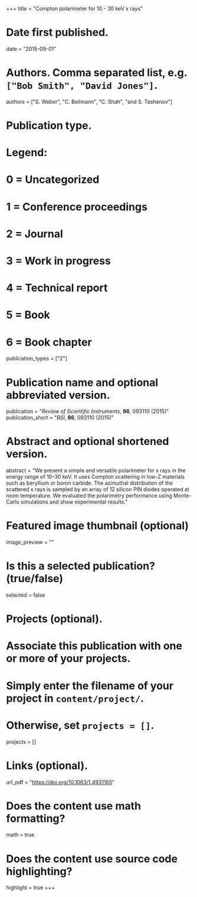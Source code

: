 +++
title = "Compton polarimeter for 10 - 30 keV x rays"

# Date first published.
date = "2015-09-01"

# Authors. Comma separated list, e.g. `["Bob Smith", "David Jones"]`.
authors = ["S. Weber", "C. Beilmann", "C. Shah", "and S. Tashenov"]

# Publication type.
# Legend:
# 0 = Uncategorized
# 1 = Conference proceedings
# 2 = Journal
# 3 = Work in progress
# 4 = Technical report
# 5 = Book
# 6 = Book chapter
publication_types = ["2"]

# Publication name and optional abbreviated version.
publication = "*Review of Scientific Instruments*, **86**, 093110 (2015)"
publication_short = "*RSI*, **86**, 093110 (2015)"

# Abstract and optional shortened version.
abstract = "We present a simple and versatile polarimeter for x rays in the energy range of 10–30 keV. It uses Compton scattering in low-Z materials such as beryllium or boron carbide. The azimuthal distribution of the scattered x rays is sampled by an array of 12 silicon PIN diodes operated at room temperature. We evaluated the polarimetry performance using Monte-Carlo simulations and show experimental results."

# Featured image thumbnail (optional)
image_preview = ""

# Is this a selected publication? (true/false)
selected = false

# Projects (optional).
#   Associate this publication with one or more of your projects.
#   Simply enter the filename of your project in `content/project/`.
#   Otherwise, set `projects = []`.
projects = []

# Links (optional).
url_pdf = "https://doi.org/10.1063/1.4931165"


# Does the content use math formatting?
math = true

# Does the content use source code highlighting?
highlight = true
+++
